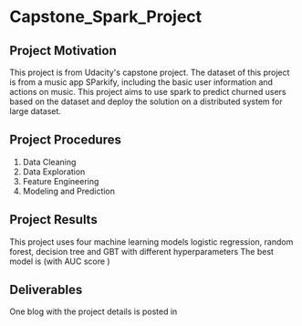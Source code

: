 # Capstone_Spark_Project

## Project Motivation

This project is from Udacity's capstone project. The dataset of this project is from a music app SParkify, including the basic 
user information and actions on music.  This project aims to use spark to predict churned users based on the dataset and deploy the solution on a distributed system for large dataset.

## Project Procedures

1. Data Cleaning
2. Data Exploration
3. Feature Engineering
4. Modeling and Prediction

## Project Results

This project uses four machine learning models logistic regression, random forest, decision tree and GBT with different hyperparameters The best model is (with AUC score )

## Deliverables

One blog with the project details is posted in 
